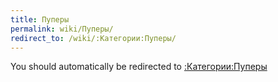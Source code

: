 ```yaml
---
title: Пуперы
permalink: wiki/Пуперы/
redirect_to: /wiki/:Категории:Пуперы/
---
```


You should automatically be redirected to [:Категории:Пуперы](/wiki/:Категории:Пуперы/)
